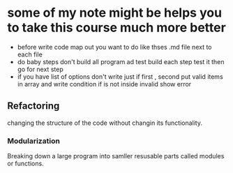 # some of my note might be helps you to take this course much more better

- before write code map out you want to do like thses .md file next to each file
- do baby steps don't build all program ad test build each step test it then go for next step
- if you have list of options don't write just if first , second put valid items in array and write condition if is not inside invalid show error

## Refactoring 
changing the structure of the code without changin its functionality.

### Modularization
Breaking down a large program into samller resusable parts called modules or functions.
